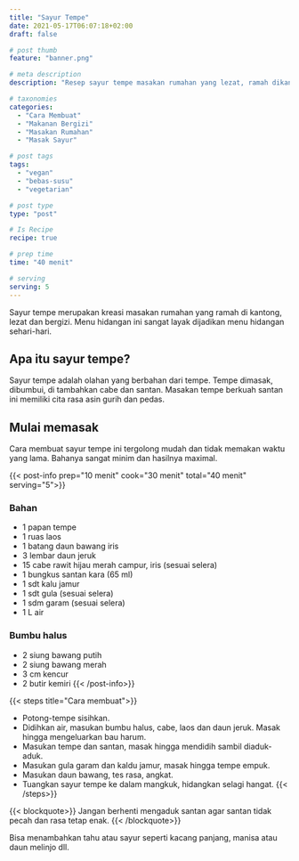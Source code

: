 ```yaml
---
title: "Sayur Tempe"
date: 2021-05-17T06:07:18+02:00
draft: false

# post thumb
feature: "banner.png"

# meta description
description: "Resep sayur tempe masakan rumahan yang lezat, ramah dikantong dan bergizi. Pelajari cara membuatnya yang mudah disini."

# taxonomies
categories:
  - "Cara Membuat"
  - "Makanan Bergizi"
  - "Masakan Rumahan"
  - "Masak Sayur"

# post tags
tags:
  - "vegan"
  - "bebas-susu"
  - "vegetarian"

# post type
type: "post"

# Is Recipe
recipe: true

# prep time
time: "40 menit"

# serving
serving: 5
---
```

Sayur tempe merupakan kreasi masakan rumahan yang ramah di kantong, lezat dan bergizi. Menu hidangan ini sangat layak dijadikan menu hidangan sehari-hari.

## Apa itu sayur tempe?

Sayur tempe adalah olahan yang berbahan dari tempe. Tempe dimasak, dibumbui, di tambahkan cabe dan santan. Masakan tempe berkuah santan ini memiliki cita rasa asin gurih dan pedas.

## Mulai memasak

Cara membuat sayur tempe ini tergolong mudah dan tidak memakan waktu yang lama. Bahanya sangat minim dan hasilnya maximal.

{{< post-info prep="10 menit" cook="30 menit" total="40 menit" serving="5">}}

### Bahan

-   1 papan tempe
-   1 ruas laos
-   1 batang daun bawang iris
-   3 lembar daun jeruk
-   15 cabe rawit hijau merah campur, iris (sesuai selera)
-   1 bungkus santan kara (65 ml)
-   1 sdt kalu jamur
-   1 sdt gula (sesuai selera)
-   1 sdm garam (sesuai selera)
-   1 L air

### Bumbu halus

-   2 siung bawang putih
-   2 siung bawang merah
-   3 cm kencur
-   2 butir kemiri
{{< /post-info>}}

{{< steps title="Cara membuat">}}
-   Potong-tempe sisihkan.
-   Didihkan air, masukan bumbu halus, cabe, laos dan daun jeruk. Masak hingga mengeluarkan bau harum.
-   Masukan tempe dan santan, masak hingga mendidih sambil diaduk-aduk.
-   Masukan gula garam dan kaldu jamur, masak hingga tempe empuk.
-   Masukan daun bawang, tes rasa, angkat.
-   Tuangkan sayur tempe ke dalam mangkuk, hidangkan selagi hangat.
{{< /steps>}}

{{< blockquote>}}
Jangan berhenti mengaduk santan agar santan tidak pecah dan rasa tetap enak.
{{< /blockquote>}}

Bisa menambahkan tahu atau sayur seperti kacang panjang, manisa atau daun melinjo dll.